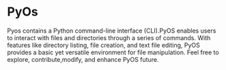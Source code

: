 # PyOs
Pyos contains a Python command-line interface (CLI).PyOS enables users to interact with files and directories through a series of commands. With features like directory listing, file creation, and text file editing, PyOS provides a basic yet versatile environment for file manipulation. Feel free to explore, contribute,modify, and enhance PyOS future.
